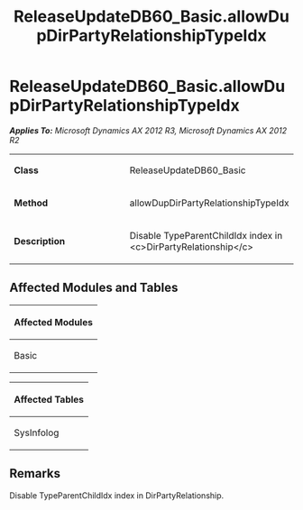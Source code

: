 ﻿---
title: ReleaseUpdateDB60_Basic.allowDupDirPartyRelationshipTypeIdx
TOCTitle: ReleaseUpdateDB60_Basic.allowDupDirPartyRelationshipTypeIdx
ms:assetid: 17833b5e-6dc8-2320-3336-7ff51f0e881c
ms:mtpsurl: https://msdn.microsoft.com/en-us/library/JJ718580(v=AX.60)
ms:contentKeyID: 49706865
ms.date: 05/18/2015
mtps_version: v=AX.60
---

# ReleaseUpdateDB60\_Basic.allowDupDirPartyRelationshipTypeIdx 


_**Applies To:** Microsoft Dynamics AX 2012 R3, Microsoft Dynamics AX 2012 R2_

<table>
<colgroup>
<col style="width: 50%" />
<col style="width: 50%" />
</colgroup>
<tbody>
<tr class="odd">
<td><p><strong>Class</strong></p></td>
<td><p>ReleaseUpdateDB60_Basic</p></td>
</tr>
<tr class="even">
<td><p><strong>Method</strong></p></td>
<td><p>allowDupDirPartyRelationshipTypeIdx</p></td>
</tr>
<tr class="odd">
<td><p><strong>Description</strong></p></td>
<td><p>Disable TypeParentChildIdx index in &lt;c&gt;DirPartyRelationship&lt;/c&gt;</p></td>
</tr>
</tbody>
</table>


## Affected Modules and Tables

<table>
<colgroup>
<col style="width: 100%" />
</colgroup>
<thead>
<tr class="header">
<th><p>Affected Modules</p></th>
</tr>
</thead>
<tbody>
<tr class="odd">
<td><p>Basic</p></td>
</tr>
</tbody>
</table>


<table>
<colgroup>
<col style="width: 100%" />
</colgroup>
<thead>
<tr class="header">
<th><p>Affected Tables</p></th>
</tr>
</thead>
<tbody>
<tr class="odd">
<td><p>SysInfolog</p></td>
</tr>
</tbody>
</table>


## Remarks

Disable TypeParentChildIdx index in DirPartyRelationship.

  


